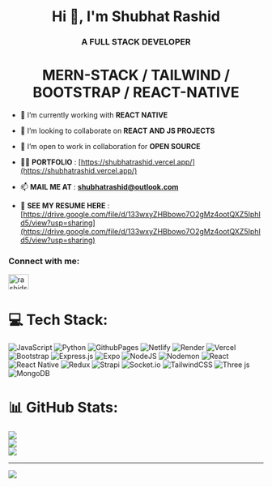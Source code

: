 <h1 align="center">Hi 👋, I'm Shubhat Rashid</h1>
<h3 align="center">A FULL STACK DEVELOPER</h3>
<h1 align='center'> MERN-STACK / TAILWIND / BOOTSTRAP / REACT-NATIVE </h1>

- 🌱 I’m currently working with **REACT NATIVE**

- 👯 I’m looking to collaborate on **REACT AND JS PROJECTS**

- 🤝 I’m open to work in collaboration for **OPEN SOURCE**

- 👨‍💻 **PORTFOLIO** : [https://shubhatrashid.vercel.app/](https://shubhatrashid.vercel.app/)

- 📫 **MAIL ME AT** : **shubhatrashid@outlook.com**

- 📄 **SEE MY RESUME HERE** : [https://drive.google.com/file/d/133wxyZHBbowo7O2gMz4ootQXZ5IphId5/view?usp=sharing](https://drive.google.com/file/d/133wxyZHBbowo7O2gMz4ootQXZ5IphId5/view?usp=sharing)

<h3 align="left">Connect with me:</h3>
<p align="left">
<a href="https://www.leetcode.com/rashidshubhat41" target="blank"><img align="center" src="https://raw.githubusercontent.com/rahuldkjain/github-profile-readme-generator/master/src/images/icons/Social/leet-code.svg" alt="rashidshubhat41" height="30" width="40" /></a>
</p>

# 💻 Tech Stack:
![JavaScript](https://img.shields.io/badge/javascript-%23323330.svg?style=for-the-badge&logo=javascript&logoColor=%23F7DF1E) ![Python](https://img.shields.io/badge/python-3670A0?style=for-the-badge&logo=python&logoColor=ffdd54) ![GithubPages](https://img.shields.io/badge/github%20pages-121013?style=for-the-badge&logo=github&logoColor=white) ![Netlify](https://img.shields.io/badge/netlify-%23000000.svg?style=for-the-badge&logo=netlify&logoColor=#00C7B7) ![Render](https://img.shields.io/badge/Render-%46E3B7.svg?style=for-the-badge&logo=render&logoColor=white) ![Vercel](https://img.shields.io/badge/vercel-%23000000.svg?style=for-the-badge&logo=vercel&logoColor=white) ![Bootstrap](https://img.shields.io/badge/bootstrap-%238511FA.svg?style=for-the-badge&logo=bootstrap&logoColor=white) ![Express.js](https://img.shields.io/badge/express.js-%23404d59.svg?style=for-the-badge&logo=express&logoColor=%2361DAFB) ![Expo](https://img.shields.io/badge/expo-1C1E24?style=for-the-badge&logo=expo&logoColor=#D04A37) ![NodeJS](https://img.shields.io/badge/node.js-6DA55F?style=for-the-badge&logo=node.js&logoColor=white) ![Nodemon](https://img.shields.io/badge/NODEMON-%23323330.svg?style=for-the-badge&logo=nodemon&logoColor=%BBDEAD) ![React](https://img.shields.io/badge/react-%2320232a.svg?style=for-the-badge&logo=react&logoColor=%2361DAFB) ![React Native](https://img.shields.io/badge/react_native-%2320232a.svg?style=for-the-badge&logo=react&logoColor=%2361DAFB) ![Redux](https://img.shields.io/badge/redux-%23593d88.svg?style=for-the-badge&logo=redux&logoColor=white) ![Strapi](https://img.shields.io/badge/strapi-%232E7EEA.svg?style=for-the-badge&logo=strapi&logoColor=white) ![Socket.io](https://img.shields.io/badge/Socket.io-black?style=for-the-badge&logo=socket.io&badgeColor=010101) ![TailwindCSS](https://img.shields.io/badge/tailwindcss-%2338B2AC.svg?style=for-the-badge&logo=tailwind-css&logoColor=white) ![Three js](https://img.shields.io/badge/threejs-black?style=for-the-badge&logo=three.js&logoColor=white) ![MongoDB](https://img.shields.io/badge/MongoDB-%234ea94b.svg?style=for-the-badge&logo=mongodb&logoColor=white)
# 📊 GitHub Stats:
![](https://github-readme-stats.vercel.app/api?username=shubhatRashid&theme=dark&hide_border=false&include_all_commits=true&count_private=true)<br/>
![](https://github-readme-streak-stats.herokuapp.com/?user=shubhatRashid&theme=dark&hide_border=false)<br/>
![](https://github-readme-stats.vercel.app/api/top-langs/?username=shubhatRashid&theme=dark&hide_border=false&include_all_commits=true&count_private=true&layout=compact)

---
[![](https://visitcount.itsvg.in/api?id=shubhatRashid&icon=0&color=0)](https://visitcount.itsvg.in)






